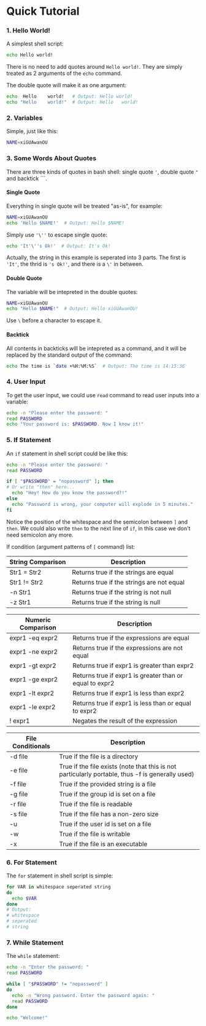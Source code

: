 # Quick Tutorial

### 1. Hello World!

A simplest shell script:

```sh
echo Hello world!
```

There is no need to add quotes around `Hello world!`. They are simply treated as 2 arguments of the `echo` command.

The double quote will make it as one argument:

```sh
echo  Hello    world!   # Output: Hello world!
echo "Hello    world!"  # Output: Hello   world!
```

### 2. Variables

Simple, just like this:

```sh
NAME=xiGUAwanOU
```

### 3. Some Words About Quotes

There are three kinds of quotes in bash shell: single quote `'`, double quote `"` and backtick `\``.

#### Single Quote

Everything in single quote will be treated "as-is", for example:

```sh
NAME=xiGUAwanOU
echo 'Hello $NAME!'  # Output: Hello $NAME!
```

Simply use `'\''` to escape single quote:

```sh
echo 'It'\''s Ok!'  # Output: It's Ok!
```

Actually, the string in this example is seperated into 3 parts. The first is `'It'`, the thrid is `'s Ok!'`, and there is a `\'` in between.

#### Double Quote

The variable will be intepreted in the double quotes:

```sh
NAME=xiGUAwanOU
echo "Hello $NAME!"  # Output: Hello xiGUAwanOU!
```

Use `\` before a character to escape it.

#### Backtick

All contents in backticks will be intepreted as a command, and it will be replaced by the standard output of the command:

```sh
echo The time is `date +%H:%M:%S`  # Output: The time is 14:15:36
```

### 4. User Input

To get the user input, we could use `read` command to read user inputs into a variable:

```sh
echo -n "Please enter the password: "
read PASSWORD
echo "Your password is: $PASSWORD. Now I know it!"
```

### 5. If Statement

An `if` statement in shell script could be like this:

```sh
echo -n "Please enter the password: "
read PASSWORD

if [ "$PASSWORD" = "nopassword" ]; then
# Or write "then" here...
  echo "Hey! How do you know the password?!"
else
  echo "Password is wrong, your computer will explode in 5 minutes."
fi
```

Notice the position of the whitespace and the semicolon between `]` and `then`. We could also write `then` to the next line of `if`, in this case we don't need semicolon any more.

If condition (argument patterns of `[` command) list:

| String Comparison  | Description |
| ------------------ | ----------- |
| Str1 = Str2        | Returns true if the strings are equal |
| Str1 != Str2       | Returns true if the strings are not equal |
| -n Str1            | Returns true if the string is not null |
| -z Str1            | Returns true if the string is null |

| Numeric Comparison | Description |
| ------------------ | ----------- |
| expr1 -eq expr2    | Returns true if the expressions are equal |
| expr1 -ne expr2    | Returns true if the expressions are not equal |
| expr1 -gt expr2    | Returns true if expr1 is greater than expr2 |
| expr1 -ge expr2    | Returns true if expr1 is greater than or equal to expr2 |
| expr1 -lt expr2    | Returns true if expr1 is less than expr2 |
| expr1 -le expr2    | Returns true if expr1 is less than or equal to expr2 |
| ! expr1            | Negates the result of the expression |

| File Conditionals  | Description |
| ------------------ | ----------- |
| -d file            | True if the file is a directory |
| -e file            | True if the file exists (note that this is not particularly portable, thus -f is generally used) |
| -f file            | True if the provided string is a file |
| -g file            | True if the group id is set on a file |
| -r file            | True if the file is readable |
| -s file            | True if the file has a non-zero size |
| -u                 | True if the user id is set on a file |
| -w                 | True if the file is writable |
| -x                 | True if the file is an executable |

### 6. For Statement

The `for` statement in shell script is simple:

```sh
for VAR in whitespace seperated string
do
  echo $VAR
done
# Output:
# whitespace
# seperated
# string
```

### 7. While Statement

The `while` statement:

```sh
echo -n "Enter the password: "
read PASSWORD

while [ "$PASSWORD" != "nopassword" ]
do
  echo -n "Wrong password. Enter the password again: "
  read PASSWORD
done

echo "Welcome!"
```
